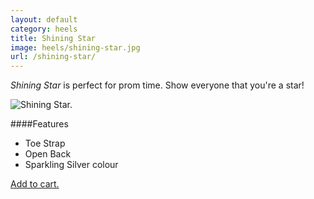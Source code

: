 ```yaml
---
layout: default
category: heels
title: Shining Star
image: heels/shining-star.jpg
url: /shining-star/
---
```


*Shining Star* is perfect for prom time. Show everyone that you're a star!

<img class="product-img" src="{{site.baseurl}}/images/heels/shining-star.jpg" alt="Shining Star.">

####Features

- Toe Strap
- Open Back
- Sparkling Silver colour

<a class="btn-alt brand-family" href="{{site.baseurl}}/cart/">Add to cart.</a>
